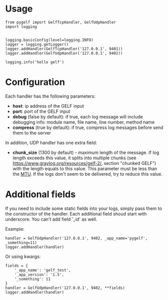 # Usage
    from pygelf import GelfTcpHandler, GelfUdpHandler
    import logging


    logging.basicConfig(level=logging.INFO)
    logger = logging.getLogger()
    logger.addHandler(GelfTcpHandler('127.0.0.1', 9401))
    logger.addHandler(GelfUdpHandler('127.0.0.1', 9402))
    
    logging.info('hello gelf')

# Configuration
Each handler has the following parameters:
- **host**: ip address of the GELF input
- **port**: port of the GELF input
- **debug** (false by default): if true, each log message will include debugging info: module name, file name, line number, method name
- **compress** (true by default): if true, compress log messages before send them to the server

In addition, UDP handler has one extra field:
- **chunk_size** (1300 by default) - maximum length of the message. If log length exceeds this value, it splits into multiple chunks (see https://www.graylog.org/resources/gelf-2/, section "chunked GELF") with the length equals to this value. This parameter must be less than the [MTU](https://en.wikipedia.org/wiki/Maximum_transmission_unit). If the logs don't seem to be delivered, try to reduce this value.

# Additional fields
If you need to include some static fields into your logs, simply pass them to the constructor of the handler. Each additional field shoud start with underscore. You can't add field '_id' as well.

Example:

    handler = GelfUdpHandler('127.0.0.1', 9402, _app_name='pygelf', _something=11)
    logger.addHandler(handler)
    
Or using kwargs:

    fields = {
        '_app_name': 'gelf_test',
        '_app_version': '1.5',
        '_something': 11
    }
    handler = GelfUdpHandler('127.0.0.1', 9402, **fields)
    logger.addHandler(handler)